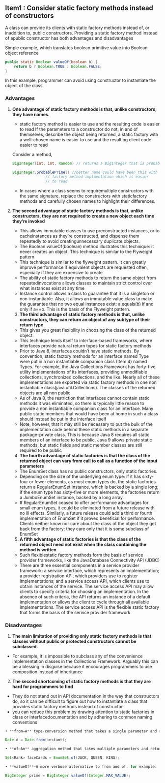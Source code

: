 
## Item1 : Consider static factory methods instead of constructors

A class can provide its clients with static factory methods instead of, or inaddition to, public constructors. Providing a static factory method instead of apublic constructor has both advantages and disadvantages

Simple example, which translates boolean primitive value into Boolean object reference

```java
public static Boolean valueOf(boolean b) {
	return b ? Boolean.TRUE : Boolean.FALSE;
}
```

In this example, programmer can avoid using constructor to instantiate the object of the class.

### **Advantages**

1. **One advantage of static factory methods is that, unlike constructors, they have names.**
    - static factory method is easier to use and the resulting code is easier to read
    If the parameters to a constructor do not, in and of themselves, describe the object being returned, a static factory with a well-chosen name is easier to use and the resulting client code easier to read

    Consider a method, 

    ```java
    BigInteger(int, int, Random) // returns a BigInteger that is probable prime

    BigInteger.probablePrime() //better name could have been this with static 
    			   // factory method implmentation which is easier
    			   // to read
    ```

    - In cases where a class seems to requiremultiple constructors with the same signature, replace the constructors with staticfactory methods and carefully chosen names to highlight their differences.

2.  **The second advantage of static factory methods is that, unlike constructors, they are not required to create a new object each time they’re invoked**
    - This allows immutable classes to use preconstructed instances, or to cacheinstances as they’re constructed, and dispense them repeatedly to avoid creatingunnecessary duplicate objects.
    - The Boolean.valueOf(boolean) method illustrates this technique: it never creates an object. This technique is similar to the Flyweight pattern
    - This technique is similar to the flyweight pattern. It can greatly improve performance if equivalent objects are requested often, especially if they are expensive to create
    - The ability of static factory methods to return the same object from repeatedinvocations allows classes to maintain strict control over what instances exist at any time
    - Instance control allows a class to guarantee that it is a singleton or non-instantiable. Also, it allows an immutable value class to make the guarantee that no two equal instances exist: a.equals(b) if and only if a==b. This is the basis of the Flyweight pattern.

    3. **The third advantage of static factory methods is that, unlike constructors, they can return an object of any subtype of their return type**

    - This gives you great flexibility in choosing the class of the returned object.
    - This technique lends itself to interface-based frameworks, where interfaces provide natural return types for static factory methods
    - Prior to Java 8, interfaces couldn’t have static methods. By convention, static factory methods for an interface named Type were put in a non instantiable companion class (Item 4) named Types. For example, the Java Collections Framework has forty-five utility implementations of its interfaces, providing unmodifiable collections, synchronized collections, and the like. Nearly all of these implementations are exported via static factory methods in one non instantiable class(java.util.Collections). The classes of the returned objects are all non public
    - As of Java 8, the restriction that interfaces cannot contain static methods it was eliminated, so there is typically little reason to provide a non instantiable companion class for an interface. Many public static members that would have been at home in such a class should instead be put in the interface itself
    - Note, however, that it may still be necessary to put the bulk of the implementation code behind these static methods in a separate package-private class. This is because Java 8 requires all static members of an interface to be public. Java 9 allows private static methods, but static fields and static member classes are still required to be public

    4. **The fourth advantage of static factories is that the class of the returned object can vary from call to call as a function of the input parameters**

    - The EnumSet class has no public constructors, only static factories.
    - Depending on the size of the underlying enum type: if it has sixty-four or fewer elements, as most enum types do, the static factories return a RegularEnumSet instance, which is backed by a single long; if the enum type has sixty-five or more elements, the factories return a JumboEnumSet instance, backed by a long array.
    - If RegularEnumSet ceased to offer performance advantages for small enum types, it could be eliminated from a future release with no ill effects. Similarly, a future release could add a third or fourth implementation of EnumSet if it proved beneficial for performance. Clients neither know nor care about the class of the object they get back from the factory; they care only that it is some subclass of EnumSet

    5. **A fifth advantage of static factories is that the class of the returned object need not exist when the class containing the method is written**

    - Such flexiblestatic factory methods form the basis of service provider frameworks, like the JavaDatabase Connectivity API (JDBC)
    - There are three essential components in a service provider framework: a service interface, which represents an implementation; a provider registration API, which providers use to register implementations; and a service access API, which clients use to obtain instances of the service. The service access API may allow clients to specify criteria for choosing an implementation. In the absence of such criteria, the API returns an instance of a default implementation or allows the client to cycle through all available implementations. The service access API is the flexible static factory that forms the basis of the service provider framework

### Disadvantages

1. **The main limitation of providing only static factory methods is that classes without public or protected constructors cannot be subclassed.**
- For example, it is impossible to subclass any of the convenience implementation classes in the Collections Framework. Arguably this can be a blessing in disguise because it encourages programmers to use composition instead of inheritance

2. **The second shortcoming of static factory methods is that they are hard for programmers to find**

- They do not stand out in API documentation in the way that constructors do, so it can be difficult to figure out how to instantiate a class that provides static factory methods instead of constructor
- you can reduce this problem by drawing attention to static factories in class or interfacedocumentation and by adhering to common naming conventions

 

```java
• **from—A** type-conversion method that takes a single parameter and returns a corresponding instance of this type, for example:

Date d = Date.from(instant);

• **of—An** aggregation method that takes multiple parameters and returns an instance of this type that incorporates them, for example:

Set<Rank> faceCards = EnumSet.of(JACK, QUEEN, KING);

• **valueOf**—A more verbose alternative to from and of, for example:

BigInteger prime = BigInteger.valueOf(Integer.MAX_VALUE);
```
